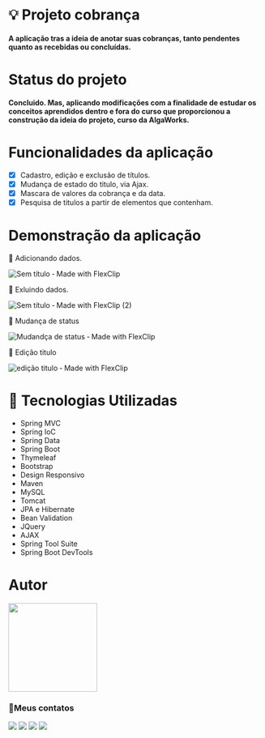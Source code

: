 # :bulb: Projeto cobrança
#### A aplicação tras a ideia de anotar suas cobranças, tanto pendentes quanto as recebidas ou concluídas.
# Status do projeto
#### Concluido. Mas, aplicando modificações com a finalidade de estudar os conceitos aprendidos dentro e fora do curso que proporcionou a construção da ideia do projeto, curso da AlgaWorks.
# Funcionalidades da aplicação
- [x] Cadastro, edição e exclusão de títulos.
- [x] Mudança de estado do titulo, via Ajax.
- [x] Mascara de valores da cobrança e da data.
- [x] Pesquisa de titulos a partir de elementos que contenham.
# Demonstração da aplicação
:large_orange_diamond: Adicionando dados.

![Sem título ‑ Made with FlexClip](https://user-images.githubusercontent.com/58925056/154815457-45c6caea-dfcb-4c9f-b16d-bdf6bd11e124.gif)

:large_orange_diamond: Exluindo dados.

![Sem título ‑ Made with FlexClip (2)](https://user-images.githubusercontent.com/58925056/154815738-c0b96208-b354-4db6-9b94-76c80df35d43.gif)

:large_orange_diamond: Mudança de status

![Mudandça de status ‑ Made with FlexClip](https://user-images.githubusercontent.com/58925056/154815931-0c65ae12-74cd-4280-9670-eb50d7ce63d6.gif)

:large_orange_diamond: Edição titulo

![edição titulo ‑ Made with FlexClip](https://user-images.githubusercontent.com/58925056/154816088-0f9ce9c7-c189-4e70-985c-03fce89ba0eb.gif)


# :hammer: Tecnologias Utilizadas
* Spring MVC
* Spring IoC
* Spring Data
* Spring Boot
* Thymeleaf
* Bootstrap
* Design Responsivo
* Maven
* MySQL
* Tomcat
* JPA e Hibernate
* Bean Validation
* JQuery
* AJAX
* Spring Tool Suite
* Spring Boot DevTools


# Autor
  <img src="https://user-images.githubusercontent.com/58925056/157934762-1b63b01a-92c4-4a5a-8cf3-1787c894c565.png" width=175px>

### 📲Meus contatos

  <a href="https://instagram.com/tiago_lopes_14" target="_blank"><img src="https://img.shields.io/badge/-Instagram-%23E4405F?style=for-the-badge&logo=instagram&logoColor=white" target="_blank"></a> 
  <a href="mailto:saxtiago@gmailcom"><img src="https://img.shields.io/badge/-Gmail-%23333?style=for-the-badge&logo=gmail&logoColor=white" target="_blank"></a>
  <a href="https://www.linkedin.com/in/tiagolopesdeveloper/" target="_blank"><img src="https://img.shields.io/badge/-LinkedIn-%230077B5?style=for-the-badge&logo=linkedin&logoColor=white" target="_blank"></a>
  <a href="https://t.me/tiagoLopesDev" target="_blank"><img src="https://img.shields.io/badge/Telegram-2CA5E0?style=for-the-badge&logo=telegram&logoColor=white" target="_blank"></a>
